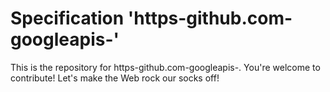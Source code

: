 
# Specification 'https-github.com-googleapis-'

This is the repository for https-github.com-googleapis-. You're welcome to contribute! Let's make the Web rock our socks
off!
